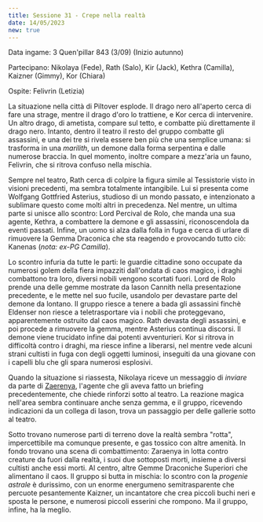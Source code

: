 ```yaml
---
title: Sessione 31 - Crepe nella realtà
date: 14/05/2023
new: true
---
```


Data ingame: 3 Quen'pillar 843 (3/09) (Inizio autunno)

Partecipano: Nikolaya (Fede), Rath (Salo), Kir (Jack), Kethra (Camilla), Kaizner (Gimmy), Kor (Chiara)

Ospite: Felivrin (Letizia)

La situazione nella città di Piltover esplode. Il drago nero all'aperto cerca di fare una strage, mentre il drago d'oro lo trattiene, e Kor cerca di intervenire. Un altro drago, di ametista, compare sul tetto, e combatte più direttamente il drago nero. Intanto, dentro il teatro il resto del gruppo combatte gli assassini, e una dei tre si rivela essere ben più che una semplice umana: si trasforma in una *marilith*, un demone dalla forma serpentina e dalle numerose braccia. In quel momento, inoltre compare a mezz'aria un fauno, Felivrin, che si ritrova confuso nella mischia.

Sempre nel teatro, Rath cerca di colpire la figura simile al Tessistorie visto in visioni precedenti, ma sembra totalmente intangibile. Lui si presenta come Wolfgang Gottfried Asterius, studioso di un mondo passato, e intenzionato a sublimare questo come molti altri in precedenza. Nel mentre, un ultima parte si unisce allo scontro: Lord Percival de Rolo, che manda una sua agente, Kethra, a combattere la demone e gli assassini, riconoscendola da eventi passati. Infine, un uomo si alza dalla folla in fuga e cerca di urlare di rimuovere la Gemma Draconica che sta reagendo e provocando tutto ciò: Kanenas (*nota: ex-PG Camilla*).

Lo scontro infuria da tutte le parti: le guardie cittadine sono occupate da numerosi golem della fiera impazziti dall'ondata di caos magico, i draghi combattono tra loro, diversi nobili vengono scortati fuori. Lord de Rolo prende una delle gemme mostrate da Iason Cannith nella presentazione precedente, e le mette nel suo fucile, usandolo per devastare parte del demone da lontano. Il gruppo riesce a tenere a bada gli assassini finchè Eldenser non riesce a teletrasportare via i nobili che proteggevano, apparentemente ostruito dal caos magico. Rath devasta degli assassini, e poi procede a rimuovere la gemma, mentre Asterius continua discorsi. Il demone viene trucidato infine dai potenti avventurieri. Kor si ritrova in difficoltà contro i draghi, ma riesce infine a liberarsi, nel mentre vede alcuni strani cultisti in fuga con degli oggetti luminosi, inseguiti da una giovane con i capelli blu che gli spara numerosi esplosivi.

Quando la situazione si riassesta, Nikolaya riceve un messaggio di *inviare* da parte di [Zaerenya](), l'agente che gli aveva fatto un briefing precedentemente, che chiede rinforzi sotto al teatro. La reazione magica nell'area sembra continuare anche senza gemma, e il gruppo, ricevendo indicazioni da un collega di Iason, trova un passaggio per delle gallerie sotto al teatro.

Sotto trovano numerose parti di terreno dove la realtà sembra "rotta", impercettibile ma comunque presente, e gas tossico con altre amenità. In fondo trovano una scena di combattimento: Zaraenya in lotta contro creature da fuori dalla realtà, i suoi due sottoposti morti, insieme a diversi cultisti anche essi morti. Al centro, altre Gemme Draconiche Superiori che alimentano il caos. Il gruppo si butta in mischia: lo scontro con la *progenie astrale* è durissimo, con un enorme energumeno semitrasparente che percuote pesantemente Kaizner, un incantatore che crea piccoli buchi neri e sposta le persone, e numerosi piccoli esserini che rompono. Ma il gruppo, infine, ha la meglio.